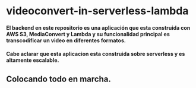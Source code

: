 # videoconvert-in-serverless-lambda

#### El backend en este repositorio es una aplicación que esta construida con AWS S3, MediaConvert y Lambda y su funcionalidad principal es transcodificar un video en diferentes formatos.

#### Cabe aclarar que esta aplicacion esta construida sobre serverless y es altamente escalable.

## Colocando todo en marcha.